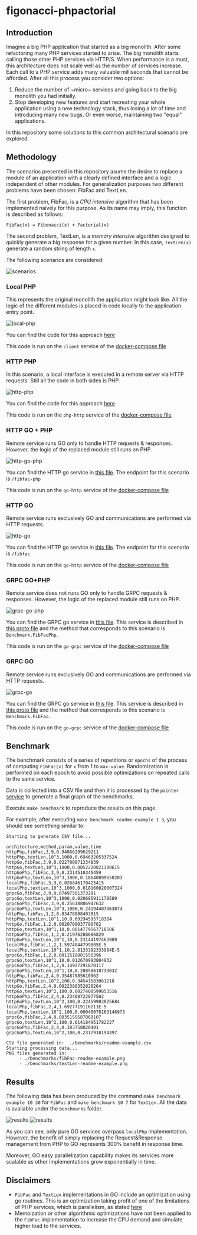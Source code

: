# figonacci-phpactorial

## Introduction

Imagine a big PHP application that started as a big monolith. After some refactoring many PHP services started to arise. The big monolith starts calling those other PHP services via HTTP/S. When performance is a must, this architecture does not scale well as the number of services increase. Each call to a PHP service adds many valuable milliseconds that cannot be afforded. After all this process you consider two options:

1. Reduce the number of ~micro~ services and going back to the big monolith you had initially.
2. Stop developing new features and start recreating your whole application using a new technology stack, thus losing a lot of time and introducing many new bugs. Or even worse, maintaining two "equal" applications.

In this repository some solutions to this common architectural scenario are explored.

## Methodology

The scenarios presented in this repository asume the desire to replace a module of an application with a clearly defined interface and a logic independent of other modules. For generalization purposes two different problems have been chosen: FibFac and TextLen.

The first problem, FibFac, is a _CPU intensive_ algorithm that has been implemented naively for this purpose. As its name may imply, this function is described as follows:

```
FibFac(x) = Fibonacci(x) + Factorial(x)
```

The second problem, TextLen, is a _memory intensive_ algorithm designed to quickly generate a big response for a given number. In this case, `TextLen(x)` generate a random string of length `x`.

The following scenarios are considered:

![scenarios](https://github.com/davizuku/figonacci-phpactorial/raw/master/img/scenarios.png)

### Local PHP

This represents the original monolith the application might look like. All the logic of the different modules is placed in code locally to the application entry point.

![local-php](https://github.com/davizuku/figonacci-phpactorial/raw/master/img/local-php.png)

You can find the code for this approach [here](https://github.com/davizuku/figonacci-phpactorial/blob/master/php/client/LocalClient.php)

This code is run on the `client` service of the [docker-compose file](https://github.com/davizuku/figonacci-phpactorial/blob/master/docker-compose.yml)

### HTTP PHP

In this scenario, a local interface is executed in a remote server via HTTP requests. Still all the code in both sides is PHP.

![http-php](https://github.com/davizuku/figonacci-phpactorial/raw/master/img/http-php.png)

You can find the code for this approach [here](https://github.com/davizuku/figonacci-phpactorial/blob/master/php/server/index.php)

This code is run on the `php-http` service of the [docker-compose file](https://github.com/davizuku/figonacci-phpactorial/blob/master/docker-compose.yml)


### HTTP GO + PHP

Remote service runs GO only to handle HTTP requests & responses. However, the logic of the replaced module still runs on PHP.

![http-go-php](https://github.com/davizuku/figonacci-phpactorial/raw/master/img/http-go-php.png)

You can find the HTTP go service in [this file](https://github.com/davizuku/figonacci-phpactorial/blob/master/golang/cmd/http.go). The endpoint for this scenario is `/fibfac-php`

This code is run on the `go-http` service of the [docker-compose file](https://github.com/davizuku/figonacci-phpactorial/blob/master/docker-compose.yml)

### HTTP GO

Remote service runs exclusively GO and communications are performed via HTTP requests.

![http-go](https://github.com/davizuku/figonacci-phpactorial/raw/master/img/http-go.png)

You can find the HTTP go service in [this file](https://github.com/davizuku/figonacci-phpactorial/blob/master/golang/cmd/http.go). The endpoint for this scenario is `/fibfac`

This code is run on the `go-http` service of the [docker-compose file](https://github.com/davizuku/figonacci-phpactorial/blob/master/docker-compose.yml)

### GRPC GO+PHP

Remote service does not runs GO only to handle GRPC requests & responses. However, the logic of the replaced module still runs on PHP.

![grpc-go-php](https://github.com/davizuku/figonacci-phpactorial/raw/master/img/grpc-go-php.png)

You can find the GRPC go service in [this file](https://github.com/davizuku/figonacci-phpactorial/blob/master/golang/cmd/grpc.go). This service is described in [this proto file](https://github.com/davizuku/figonacci-phpactorial/blob/master/golang/api/benchmark.proto) and the method that corresponds to this scenario is `Benchmark.FibFacPhp`.

This code is run on the `go-grpc` service of the [docker-compose file](https://github.com/davizuku/figonacci-phpactorial/blob/master/docker-compose.yml)


### GRPC GO

Remote service runs exclusively GO and communications are performed via HTTP requests.

![grpc-go](https://github.com/davizuku/figonacci-phpactorial/raw/master/img/grpc-go.png)

You can find the GRPC go service in [this file](https://github.com/davizuku/figonacci-phpactorial/blob/master/golang/cmd/grpc.go). This service is described in [this proto file](https://github.com/davizuku/figonacci-phpactorial/blob/master/golang/api/benchmark.proto) and the method that corresponds to this scenario is `Benchmark.FibFac`.

This code is run on the `go-grpc` service of the [docker-compose file](https://github.com/davizuku/figonacci-phpactorial/blob/master/docker-compose.yml)


## Benchmark

The benchmark consists of a series of repetitions or `epochs` of the process of computing `FibFac(x)` for `x` from 1 to `max-value`. Randomization is performed on each epoch to avoid possible optimizations on repeated calls to the same service.

Data is collected into a CSV file and then it is processed by the `painter` [service](https://github.com/davizuku/figonacci-phpactorial/blob/master/docker-compose.yml) to generate a final graph of the benchmarks.

Execute `make benchmark` to reproduce the results on this page.

For example, after executing `make benchmark readme-example 1 3`, you should see something similar to:

```
Starting to generate CSV file...

architecture,method,param,value,time
httpPhp,fibFac,3,9,0.94866299629211
httpPhp,textLen,10^3,1000,0.69463205337524
httpGo,fibFac,3,9,0.022700071334839
httpGo,textLen,10^3,1000,0.0052220821380615
httpGoPhp,fibFac,3,9,0.2314510345459
httpGoPhp,textLen,10^3,1000,0.18640899658203
localPhp,fibFac,3,9,0.026846170425415
localPhp,textLen,10^3,1000,0.018160820007324
grpcGo,fibFac,3,9,0.07497501373291
grpcGo,textLen,10^3,1000,0.020685911178589
grpcGoPhp,fibFac,3,9,0.25618886947632
grpcGoPhp,textLen,10^3,1000,0.24194407463074
httpPhp,fibFac,1,2,0.83478808403015
httpPhp,textLen,10^1,10,0.69294595718384
httpGo,fibFac,1,2,0.0020709037780762
httpGo,textLen,10^1,10,0.0014779567718506
httpGoPhp,fibFac,1,2,0.21976208686829
httpGoPhp,textLen,10^1,10,0.23144197463989
localPhp,fibFac,1,2,1.5974044799805E-5
localPhp,textLen,10^1,10,2.8133392333984E-5
grpcGo,fibFac,1,2,0.0011518001556396
grpcGo,textLen,10^1,10,0.012670993804932
grpcGoPhp,fibFac,1,2,0.14927291870117
grpcGoPhp,textLen,10^1,10,0.20850610733032
httpPhp,fibFac,2,4,0.35487985610962
httpPhp,textLen,10^2,100,0.34541583061218
httpGo,fibFac,2,4,0.0022380352020264
httpGo,textLen,10^2,100,0.0027408599853516
httpGoPhp,fibFac,2,4,0.23408722877502
httpGoPhp,textLen,10^2,100,0.22459983825684
localPhp,fibFac,2,4,1.6927719116211E-5
localPhp,textLen,10^2,100,0.00040078163146973
grpcGo,fibFac,2,4,0.0035159587860107
grpcGo,textLen,10^2,100,0.014184951782227
grpcGoPhp,fibFac,2,4,0.183758020401
grpcGoPhp,textLen,10^2,100,0.2317910194397

CSV file generated in:  ./benchmarks/readme-example.csv
Starting processing data...
PNG files generated in:
     - ./benchmarks/fibFac-readme-example.png
     - ./benchmarks/textLen-readme-example.png
```

## Results

The following data has been produced by the command `make benchmark example 10 30` for `FibFac` and `make benchmark 10 7` for `TextLen`. All the data is available under the `benchmarks` folder.

![results](https://github.com/davizuku/figonacci-phpactorial/raw/master/benchmarks/example-fibfac.png)
![results](https://github.com/davizuku/figonacci-phpactorial/raw/master/benchmarks/example-textlen.png)

As you can see, only pure GO services overpass `localPhp` implementation. However, the benefit of simply replacing the Request&Response management from PHP to GO represents 300% benefit in response time.

Moreover, GO easy parallelization capability makes its services more scalable as other implementations grow exponentially in time.

## Disclaimers

- `FibFac` and `TextLen` implementations in GO include an optimization using go routines. This is an optimization taking profit of one of the limitations of PHP services, which is parallelism, as stated [here](https://github.com/krakjoe/pthreads#sapi-support)
- Memoization or other algorithmic optimizations have not been applied to the `FibFac` implementation to increase the CPU demand and simulate higher load to the services.
